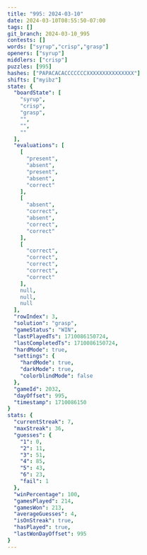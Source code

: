 ```yaml
---
title: "995: 2024-03-10"
date: 2024-03-10T08:55:50-07:00
tags: []
git_branch: 2024-03-10_995
contests: []
words: ["syrup","crisp","grasp"]
openers: ["syrup"]
middlers: ["crisp"]
puzzles: [995]
hashes: ["PAPACACACCCCCCCXXXXXXXXXXXXXXX"]
shifts: ["myibz"]
state: {
  "boardState": [
    "syrup",
    "crisp",
    "grasp",
    "",
    "",
    ""
  ],
  "evaluations": [
    [
      "present",
      "absent",
      "present",
      "absent",
      "correct"
    ],
    [
      "absent",
      "correct",
      "absent",
      "correct",
      "correct"
    ],
    [
      "correct",
      "correct",
      "correct",
      "correct",
      "correct"
    ],
    null,
    null,
    null
  ],
  "rowIndex": 3,
  "solution": "grasp",
  "gameStatus": "WIN",
  "lastPlayedTs": 1710086150724,
  "lastCompletedTs": 1710086150724,
  "hardMode": true,
  "settings": {
    "hardMode": true,
    "darkMode": true,
    "colorblindMode": false
  },
  "gameId": 2032,
  "dayOffset": 995,
  "timestamp": 1710086150
}
stats: {
  "currentStreak": 7,
  "maxStreak": 36,
  "guesses": {
    "1": 0,
    "2": 11,
    "3": 51,
    "4": 85,
    "5": 43,
    "6": 23,
    "fail": 1
  },
  "winPercentage": 100,
  "gamesPlayed": 214,
  "gamesWon": 213,
  "averageGuesses": 4,
  "isOnStreak": true,
  "hasPlayed": true,
  "lastWonDayOffset": 995
}
---
```

<!-- more -->

